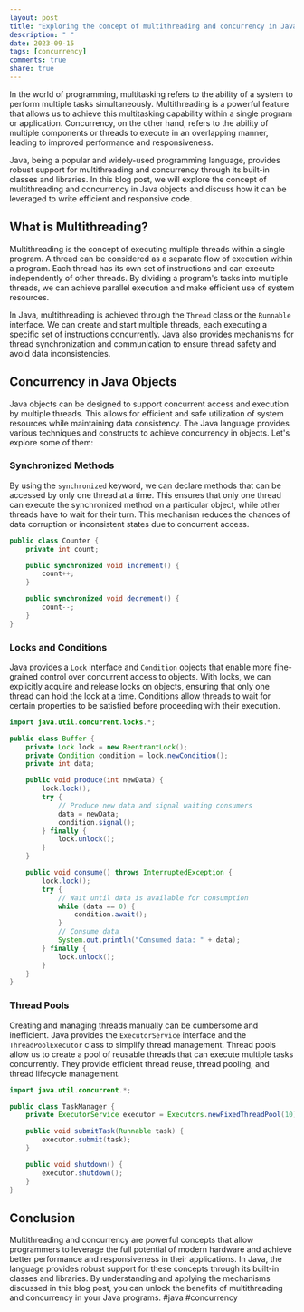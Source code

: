 ```yaml
---
layout: post
title: "Exploring the concept of multithreading and concurrency in Java objects"
description: " "
date: 2023-09-15
tags: [concurrency]
comments: true
share: true
---
```


In the world of programming, multitasking refers to the ability of a system to perform multiple tasks simultaneously. Multithreading is a powerful feature that allows us to achieve this multitasking capability within a single program or application. Concurrency, on the other hand, refers to the ability of multiple components or threads to execute in an overlapping manner, leading to improved performance and responsiveness.

Java, being a popular and widely-used programming language, provides robust support for multithreading and concurrency through its built-in classes and libraries. In this blog post, we will explore the concept of multithreading and concurrency in Java objects and discuss how it can be leveraged to write efficient and responsive code.

## What is Multithreading?

Multithreading is the concept of executing multiple threads within a single program. A thread can be considered as a separate flow of execution within a program. Each thread has its own set of instructions and can execute independently of other threads. By dividing a program's tasks into multiple threads, we can achieve parallel execution and make efficient use of system resources.

In Java, multithreading is achieved through the `Thread` class or the `Runnable` interface. We can create and start multiple threads, each executing a specific set of instructions concurrently. Java also provides mechanisms for thread synchronization and communication to ensure thread safety and avoid data inconsistencies.

## Concurrency in Java Objects

Java objects can be designed to support concurrent access and execution by multiple threads. This allows for efficient and safe utilization of system resources while maintaining data consistency. The Java language provides various techniques and constructs to achieve concurrency in objects. Let's explore some of them:

### Synchronized Methods

By using the `synchronized` keyword, we can declare methods that can be accessed by only one thread at a time. This ensures that only one thread can execute the synchronized method on a particular object, while other threads have to wait for their turn. This mechanism reduces the chances of data corruption or inconsistent states due to concurrent access.

```java
public class Counter {
    private int count;

    public synchronized void increment() {
        count++;
    }

    public synchronized void decrement() {
        count--;
    }
}
```

### Locks and Conditions

Java provides a `Lock` interface and `Condition` objects that enable more fine-grained control over concurrent access to objects. With locks, we can explicitly acquire and release locks on objects, ensuring that only one thread can hold the lock at a time. Conditions allow threads to wait for certain properties to be satisfied before proceeding with their execution.

```java
import java.util.concurrent.locks.*;

public class Buffer {
    private Lock lock = new ReentrantLock();
    private Condition condition = lock.newCondition();
    private int data;

    public void produce(int newData) {
        lock.lock();
        try {
            // Produce new data and signal waiting consumers
            data = newData;
            condition.signal();
        } finally {
            lock.unlock();
        }
    }

    public void consume() throws InterruptedException {
        lock.lock();
        try {
            // Wait until data is available for consumption
            while (data == 0) {
                condition.await();
            }
            // Consume data
            System.out.println("Consumed data: " + data);
        } finally {
            lock.unlock();
        }
    }
}
```

### Thread Pools

Creating and managing threads manually can be cumbersome and inefficient. Java provides the `ExecutorService` interface and the `ThreadPoolExecutor` class to simplify thread management. Thread pools allow us to create a pool of reusable threads that can execute multiple tasks concurrently. They provide efficient thread reuse, thread pooling, and thread lifecycle management.

```java
import java.util.concurrent.*;

public class TaskManager {
    private ExecutorService executor = Executors.newFixedThreadPool(10);

    public void submitTask(Runnable task) {
        executor.submit(task);
    }

    public void shutdown() {
        executor.shutdown();
    }
}
```

## Conclusion

Multithreading and concurrency are powerful concepts that allow programmers to leverage the full potential of modern hardware and achieve better performance and responsiveness in their applications. In Java, the language provides robust support for these concepts through its built-in classes and libraries. By understanding and applying the mechanisms discussed in this blog post, you can unlock the benefits of multithreading and concurrency in your Java programs. #java #concurrency